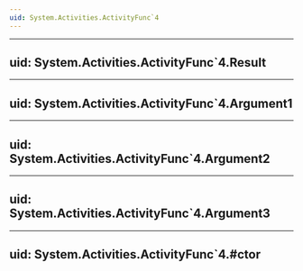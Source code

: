```yaml
---
uid: System.Activities.ActivityFunc`4
---
```


---
uid: System.Activities.ActivityFunc`4.Result
---

---
uid: System.Activities.ActivityFunc`4.Argument1
---

---
uid: System.Activities.ActivityFunc`4.Argument2
---

---
uid: System.Activities.ActivityFunc`4.Argument3
---

---
uid: System.Activities.ActivityFunc`4.#ctor
---

